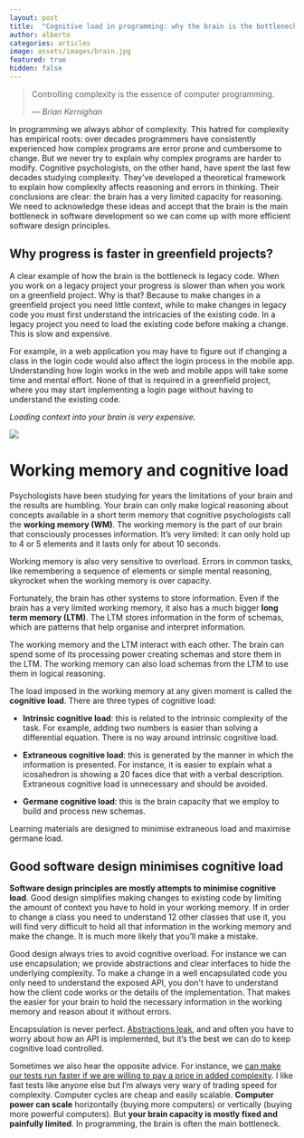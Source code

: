 ```yaml
---
layout: post
title:  "Cognitive load in programming: why the brain is the bottleneck"
author: alberto
categories: articles
image: assets/images/brain.jpg
featured: true
hidden: false
---
```


> Controlling complexity is the essence of computer programming.
>
>  — *Brian Kernighan*

In programming we always abhor of complexity. This hatred for complexity has empirical roots: over decades programmers have consistently experienced how complex programs are error prone and cumbersome to change. But we never try to explain why complex programs are harder to modify. Cognitive psychologists, on the other hand, have spent the last few decades studying complexity. They’ve developed a theoretical framework to explain how complexity affects reasoning and errors in thinking. Their conclusions are clear: the brain has a very limited capacity for reasoning. We need to acknowledge these ideas and accept that the brain is the main bottleneck in software development so we can come up with more efficient software design principles.

## Why progress is faster in greenfield projects?

A clear example of how the brain is the bottleneck is legacy code. When you work on a legacy project your progress is slower than when you work on a greenfield project. Why is that? Because to make changes in a greenfield project you need little context, while to make changes in legacy code you must first understand the intricacies of the existing code. In a legacy project you need to load the existing code before making a change. This is slow and expensive.

For example, in a web application you may have to figure out if changing a class in the login code would also affect the login process in the mobile app. Understanding how login works in the web and mobile apps will take some time and mental effort. None of that is required in a greenfield project, where you may start implementing a login page without having to understand the existing code.

*Loading context into your brain is very expensive.*

![](https://img.devrant.com/devrant/rant/r_55338_NBSDq.jpg)


# Working memory and cognitive load

Psychologists have been studying for years the limitations of your brain and the results are humbling. Your brain can only make logical reasoning about concepts available in a short term memory that cognitive psychologists call the **working memory (WM)**. The working memory is the part of our brain that consciously processes information. It’s very limited: it can only hold up to 4 or 5 elements and it lasts only for about 10 seconds.

Working memory is also very sensitive to overload. Errors in common tasks, like remembering a sequence of elements or simple mental reasoning, skyrocket when the working memory is over capacity.

Fortunately, the brain has other systems to store information. Even if the brain has a very limited working memory, it also has a much bigger **long term memory (LTM)**. The LTM stores information in the form of schemas, which are patterns that help organise and interpret information.

The working memory and the LTM interact with each other. The brain can spend some of its processing power creating schemas and store them in the LTM. The working memory can also load schemas from the LTM to use them in logical reasoning.

The load imposed in the working memory at any given moment is called the **cognitive load**. There are three types of cognitive load:

* **Intrinsic cognitive load**: this is related to the intrinsic complexity of the task. For example, adding two numbers is easier than solving a differential equation. There is no way around intrinsic cognitive load.

* **Extraneous cognitive load**: this is generated by the manner in which the information is presented. For instance, it is easier to explain what a icosahedron is showing a 20 faces dice that with a verbal description. Extraneous cognitive load is unnecessary and should be avoided.

* **Germane cognitive load**: this is the brain capacity that we employ to build and process new schemas.

Learning materials are designed to minimise extraneous load and maximise germane load.

## Good software design minimises cognitive load

**Software design principles are mostly attempts to minimise cognitive load**. Good design simplifies making changes to existing code by limiting the amount of context you have to hold in your working memory. If in order to change a class you need to understand 12 other classes that use it, you will find very difficult to hold all that information in the working memory and make the change. It is much more likely that you’ll make a mistake. 

Good design always tries to avoid cognitive overload. For instance we can use encapsulation; we provide abstractions and clear interfaces to hide the underlying complexity. To make a change in a well encapsulated code you only need to understand the exposed API, you don't have to understand how the client code works or the details of the implementation. That makes the easier for your brain to hold the necessary information in the working memory and reason about it without errors.

Encapsulation is never perfect. [Abstractions leak](https://www.joelonsoftware.com/2002/11/11/the-law-of-leaky-abstractions/), and and often you have to worry about how an API is implemented, but it’s the best we can do to keep cognitive load controlled.

Sometimes we also hear the opposite advice. For instance, we [can make our tests run faster if we are willing to pay a price in added complexity](https://dhh.dk//2014/test-induced-design-damage.html). I like fast tests like anyone else but I’m always very wary of trading speed for complexity. Computer cycles are cheap and easily scalable. **Computer power can scale** horizontally (buying more computers) or vertically (buying more powerful computers). But **your brain capacity is mostly fixed and painfully limited**. In programming, the brain is often the  main bottleneck.
